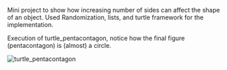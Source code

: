 Mini project to show how increasing number of sides can affect the shape of an object.
Used Randomization, lists, and turtle framework for the implementation.

Execution of turtle_pentacontagon, notice how the final figure (pentacontagon) is (almost) a circle.

![turtle_pentacontagon](https://user-images.githubusercontent.com/47264501/112292453-1ab67100-8cb7-11eb-843a-a11ad9844701.gif)

